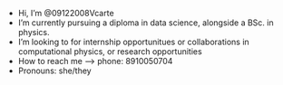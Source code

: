 - Hi, I’m @09122008Vcarte
- I’m currently pursuing a diploma in data science, alongside a BSc. in physics.
- I’m looking to for internship opportunitues or collaborations in computational physics, or research opportunities
- How to reach me —> phone: 8910050704
- Pronouns: she/they

<!---
09122008Vcarte/09122008Vcarte is a ✨ special ✨ repository because its `README.md` (this file) appears on your GitHub profile.
You can click the Preview link to take a look at your changes.
--->
